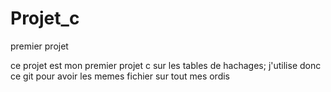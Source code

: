 # Projet_c
premier projet


ce projet est mon premier projet c sur les tables de hachages; 
j'utilise donc ce git pour avoir les memes fichier sur tout mes ordis
